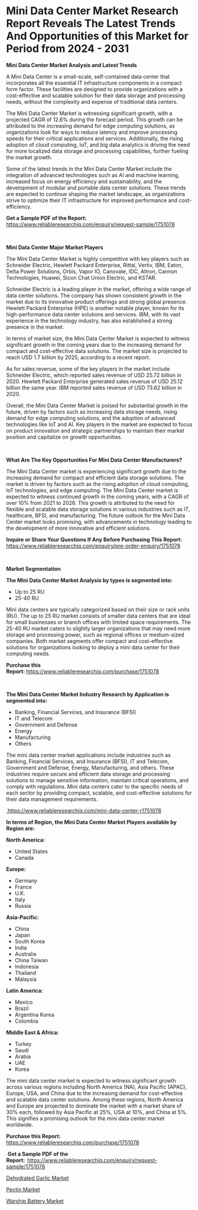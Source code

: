 <p><h1>Mini Data Center Market Research Report Reveals The Latest Trends And Opportunities of this Market for Period from 2024 - 2031</h1></p><p><strong>Mini Data Center Market Analysis and Latest Trends</strong></p>
<p><p>A Mini Data Center is a small-scale, self-contained data center that incorporates all the essential IT infrastructure components in a compact form factor. These facilities are designed to provide organizations with a cost-effective and scalable solution for their data storage and processing needs, without the complexity and expense of traditional data centers.</p><p>The Mini Data Center Market is witnessing significant growth, with a projected CAGR of 12.6% during the forecast period. This growth can be attributed to the increasing demand for edge computing solutions, as organizations look for ways to reduce latency and improve processing speeds for their critical applications and services. Additionally, the rising adoption of cloud computing, IoT, and big data analytics is driving the need for more localized data storage and processing capabilities, further fueling the market growth.</p><p>Some of the latest trends in the Mini Data Center Market include the integration of advanced technologies such as AI and machine learning, increased focus on energy efficiency and sustainability, and the development of modular and portable data center solutions. These trends are expected to continue shaping the market landscape, as organizations strive to optimize their IT infrastructure for improved performance and cost-efficiency.</p></p>
<p><strong>Get a Sample PDF of the Report:&nbsp;</strong> <a href="https://www.reliableresearchiq.com/enquiry/request-sample/1751078">https://www.reliableresearchiq.com/enquiry/request-sample/1751078</a></p>
<p>&nbsp;</p>
<p><strong>Mini Data Center Major Market Players</strong></p>
<p><p>The Mini Data Center Market is highly competitive with key players such as Schneider Electric, Hewlett Packard Enterprise, Rittal, Vertiv, IBM, Eaton, Delta Power Solutions, Orbis, Vapor IO, Canovate, IDC, Altron, Cannon Technologies, Huawei, Sicon Chat Union Electric, and KSTAR.</p><p>Schneider Electric is a leading player in the market, offering a wide range of data center solutions. The company has shown consistent growth in the market due to its innovative product offerings and strong global presence. Hewlett Packard Enterprise (HPE) is another notable player, known for its high-performance data center solutions and services. IBM, with its vast experience in the technology industry, has also established a strong presence in the market.</p><p>In terms of market size, the Mini Data Center Market is expected to witness significant growth in the coming years due to the increasing demand for compact and cost-effective data solutions. The market size is projected to reach USD 1.7 billion by 2025, according to a recent report.</p><p>As for sales revenue, some of the key players in the market include Schneider Electric, which reported sales revenue of USD 25.72 billion in 2020. Hewlett Packard Enterprise generated sales revenue of USD 25.12 billion the same year. IBM reported sales revenue of USD 73.62 billion in 2020.</p><p>Overall, the Mini Data Center Market is poised for substantial growth in the future, driven by factors such as increasing data storage needs, rising demand for edge computing solutions, and the adoption of advanced technologies like IoT and AI. Key players in the market are expected to focus on product innovation and strategic partnerships to maintain their market position and capitalize on growth opportunities.</p></p>
<p>&nbsp;</p>
<p><strong>What Are The Key Opportunities For Mini Data Center Manufacturers?</strong></p>
<p><p>The Mini Data Center market is experiencing significant growth due to the increasing demand for compact and efficient data storage solutions. The market is driven by factors such as the rising adoption of cloud computing, IoT technologies, and edge computing. The Mini Data Center market is expected to witness continued growth in the coming years, with a CAGR of over 10% from 2021 to 2026. This growth is attributed to the need for flexible and scalable data storage solutions in various industries such as IT, healthcare, BFSI, and manufacturing. The future outlook for the Mini Data Center market looks promising, with advancements in technology leading to the development of more innovative and efficient solutions.</p></p>
<p><strong>Inquire or Share Your Questions If Any Before Purchasing This Report:</strong> <a href="https://www.reliableresearchiq.com/enquiry/pre-order-enquiry/1751078">https://www.reliableresearchiq.com/enquiry/pre-order-enquiry/1751078</a></p>
<p>&nbsp;</p>
<p><strong>Market Segmentation</strong></p>
<p><strong>The Mini Data Center Market Analysis by types is segmented into:</strong></p>
<p><ul><li>Up to 25 RU</li><li>25-40 RU</li></ul></p>
<p><p>Mini data centers are typically categorized based on their size or rack units (RU). The up to 25 RU market consists of smaller data centers that are ideal for small businesses or branch offices with limited space requirements. The 25-40 RU market caters to slightly larger organizations that may need more storage and processing power, such as regional offices or medium-sized companies. Both market segments offer compact and cost-effective solutions for organizations looking to deploy a mini data center for their computing needs.</p></p>
<p><strong>Purchase this Report:&nbsp;</strong><a href="https://www.reliableresearchiq.com/purchase/1751078">https://www.reliableresearchiq.com/purchase/1751078</a></p>
<p>&nbsp;</p>
<p><strong>The Mini Data Center Market Industry Research by Application is segmented into:</strong></p>
<p><ul><li>Banking, Financial Services, and Insurance (BFSI)</li><li>IT and Telecom</li><li>Government and Defense</li><li>Energy</li><li>Manufacturing</li><li>Others</li></ul></p>
<p><p>The mini data center market applications include industries such as Banking, Financial Services, and Insurance (BFSI), IT and Telecom, Government and Defense, Energy, Manufacturing, and others. These industries require secure and efficient data storage and processing solutions to manage sensitive information, maintain critical operations, and comply with regulations. Mini data centers cater to the specific needs of each sector by providing compact, scalable, and cost-effective solutions for their data management requirements.</p></p>
<p><a href="https://www.reliableresearchiq.com/mini-data-center-r1751078">&nbsp;https://www.reliableresearchiq.com/mini-data-center-r1751078</a></p>
<p><strong>In terms of Region, the Mini Data Center Market Players available by Region are:</strong></p>
<p>
    <p> <strong> North America: </strong>
        <ul>
            <li>United States</li>
            <li>Canada</li>
        </ul>
        </p> 
    <p> <strong> Europe: </strong>
        <ul>
            <li>Germany</li>
            <li>France</li>
            <li>U.K.</li>
            <li>Italy</li>
            <li>Russia</li>
        </ul>
        </p> 
    <p> <strong> Asia-Pacific: </strong>
        <ul>
            <li>China</li>
            <li>Japan</li>
            <li>South Korea</li>
            <li>India</li>
            <li>Australia</li>
            <li>China Taiwan</li>
            <li>Indonesia</li>
            <li>Thailand</li>
            <li>Malaysia</li>
        </ul>
        </p> 
    <p> <strong> Latin America: </strong>
        <ul>
            <li>Mexico</li>
            <li>Brazil</li>
            <li>Argentina Korea</li>
            <li>Colombia</li>
        </ul>
        </p> 
    <p> <strong> Middle East & Africa: </strong>
        <ul>
            <li>Turkey</li>
            <li>Saudi</li>
            <li>Arabia</li>
            <li>UAE</li>
            <li>Korea</li>
        </ul>
    </p>
    </p>
<p><p>The mini data center market is expected to witness significant growth across various regions including North America (NA), Asia Pacific (APAC), Europe, USA, and China due to the increasing demand for cost-effective and scalable data center solutions. Among these regions, North America and Europe are projected to dominate the market with a market share of 30% each, followed by Asia Pacific at 25%, USA at 10%, and China at 5%. This signifies a promising outlook for the mini data center market worldwide.</p></p>
<p><strong>Purchase this Report: </strong><a href="https://www.reliableresearchiq.com/purchase/1751078">https://www.reliableresearchiq.com/purchase/1751078</a></p>
<p>&nbsp;<strong>Get a Sample PDF of the Report:&nbsp;&nbsp;</strong><a href="https://www.reliableresearchiq.com/enquiry/request-sample/1751078">https://www.reliableresearchiq.com/enquiry/request-sample/1751078</a></p>
<p><strong></strong></p>
<p><p><a href="https://medium.com/@yvonnecrona/dehydrated-garlic-market-forecast-global-market-trends-and-analysis-from-2024-to-2031-covered-in-2b85c76ac8b6">Dehydrated Garlic Market</a></p><p><a href="https://medium.com/@edwinmurray1960/pectin-market-forecast-global-market-trends-and-analysis-from-2024-to-2031-covered-in-111-pages-1093cac05ffe">Pectin Market</a></p><p><a href="https://medium.com/@joanne.alsop6545/warship-battery-market-size-growth-and-industry-analysis-by-market-segmentation-and-regional-20229731b671">Warship Battery Market</a></p></p>